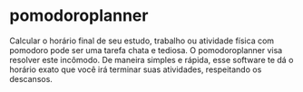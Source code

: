 # pomodoroplanner

Calcular o horário final de seu estudo, trabalho ou atividade física com pomodoro pode ser uma tarefa chata e tediosa. O pomodoroplanner visa resolver este incômodo. De maneira simples e rápida, esse software te dá o horário exato que você irá terminar suas atividades, respeitando os descansos. 